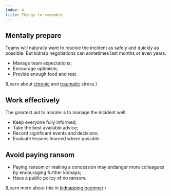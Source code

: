 ```yaml
---
index: 4
title: Things to remember
---
```

## Mentally prepare

Teams will naturally want to resolve the incident as safely and quickly as possible. But kidnap negotiations can sometimes last months or even years.  

*	Manage team expectations;
*	Encourage optimism;  
*	Provide enough food and rest. 

(Learn about [chronic](umbrella://stress/stress/beginner) and [traumatic](umbrella://stress/stress/advanced) stress.)

## Work effectively

The greatest aid to morale is to manage the incident well. 

*	Keep everyone fully informed;
*	Take the best available advice;
*	Record significant events and decisions;
*	Evaluate lessons learned where possible.

## Avoid paying ransom 

*	Paying ransom or making a concession may endanger more colleagues by encouraging further kidnaps;
*	Have a public policy of no ransom.

(Learn more about this in [kidnapping beginner](umbrella://incident-response/kidnapping/beginner).)
